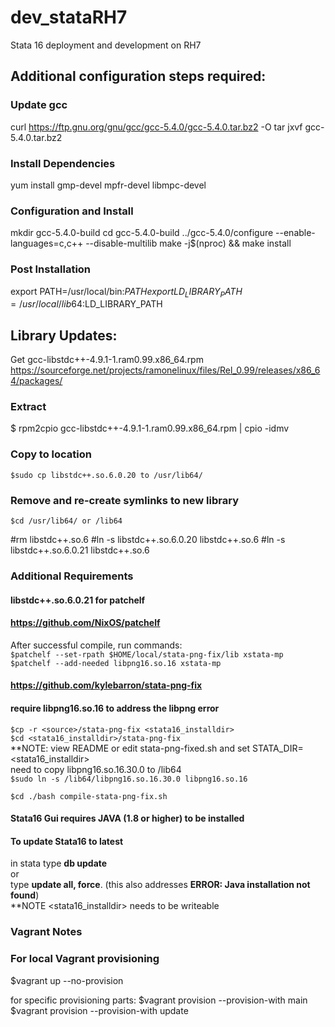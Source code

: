 # dev_stataRH7
Stata 16 deployment and development on RH7

## Additional configuration steps required:
### Update gcc
curl https://ftp.gnu.org/gnu/gcc/gcc-5.4.0/gcc-5.4.0.tar.bz2 -O
tar jxvf gcc-5.4.0.tar.bz2

### Install Dependencies
yum install gmp-devel mpfr-devel libmpc-devel

### Configuration and Install
mkdir gcc-5.4.0-build
cd gcc-5.4.0-build
../gcc-5.4.0/configure --enable-languages=c,c++ --disable-multilib
make -j$(nproc) && make install

### Post Installation
export PATH=/usr/local/bin:$PATH
export LD_LIBRARY_PATH=/usr/local/lib64:$LD_LIBRARY_PATH

## Library Updates:
Get gcc-libstdc++-4.9.1-1.ram0.99.x86_64.rpm
https://sourceforge.net/projects/ramonelinux/files/Rel_0.99/releases/x86_64/packages/

### Extract
$ rpm2cpio gcc-libstdc++-4.9.1-1.ram0.99.x86_64.rpm | cpio -idmv

### Copy to location
`$sudo cp libstdc++.so.6.0.20 to /usr/lib64/`<br/>

### Remove and re-create symlinks to new library
`$cd /usr/lib64/ or /lib64`<br/>

#rm libstdc++.so.6
#ln -s libstdc++.so.6.0.20 libstdc++.so.6
#ln -s libstdc++.so.6.0.21 libstdc++.so.6

### Additional Requirements
#### libstdc++.so.6.0.21 for patchelf
####  https://github.com/NixOS/patchelf

After successful compile, run commands:<br/>
`$patchelf --set-rpath $HOME/local/stata-png-fix/lib xstata-mp`<br/>
`$patchelf --add-needed libpng16.so.16 xstata-mp`<br/>


#### https://github.com/kylebarron/stata-png-fix
#### require libpng16.so.16 to address the libpng error
`$cp -r <source>/stata-png-fix <stata16_installdir>`<br/>
`$cd <stata16_installdir>/stata-png-fix`<br/>
**NOTE: view README or edit stata-png-fixed.sh and set STATA_DIR=<stata16_installdir><br/>
  need to copy libpng16.so.16.30.0 to /lib64<br/>
  `$sudo ln -s /lib64/libpng16.so.16.30.0 libpng16.so.16`<br/>

`$cd ./bash compile-stata-png-fix.sh`<br/>

#### Stata16 Gui requires JAVA (1.8 or higher) to be installed

#### To update Stata16 to latest
in stata type **db update**<br/>
or<br/>
type **update all, force**. (this also addresses **ERROR: Java installation not found**)<br/>
**NOTE <stata16_installdir> needs to be writeable<br/>

### Vagrant Notes
### For local Vagrant provisioning
$vagrant up --no-provision

for specific provisioning parts:
$vagrant provision --provision-with main
$vagrant provision --provision-with update

